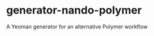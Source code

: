 generator-nando-polymer
=======================

A Yeoman generator for an alternative Polymer workflow
